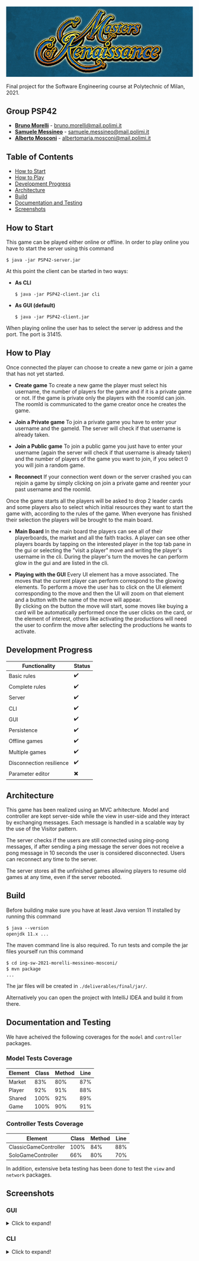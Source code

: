 ![game banner](screenshots/banner.png)

Final project for the Software Engineering course at Polytechnic of Milan, 2021.

## Group PSP42
- **[Bruno Morelli](https://github.com/BrunoMor99)** - bruno.morelli@mail.polimi.it
- **[Samuele Messineo](https://github.com/SamueleMessineo)** - samuele.messineo@mail.polimi.it
- **[Alberto Mosconi](https://github.com/albertomosconi)** - albertomaria.mosconi@mail.polimi.it

## Table of Contents
- [How to Start](#how-to-start "How to Start")
- [How to Play](#how-to-play "How to Play")
- [Development Progress](#development-progress "Development Progress")
- [Architecture](#architecture "Architecture")
- [Build](#build "Build")
- [Documentation and Testing](#documentation-and-testing "Documentation and Testing")
- [Screenshots](#screenshots "Screenshots")

## How to Start
This game can be played either online or offline. In order to play online you have to start the server using this command 
```
$ java -jar PSP42-server.jar
```
At this point the client can be started in two ways:
- **As CLI**
   ```
  $ java -jar PSP42-client.jar cli
  ```
- **As GUI (default)**
  ```
  $ java -jar PSP42-client.jar 
  ```
 
When playing online the user has to select the server ip address and the port. The port is 31415.

## How to Play
Once connected the player can choose to create a new game or join a game that has not yet started.

- **Create game**
      To create a new game the player must select his username, the number of players for the game and if it is a private game or not. If the game is
      private only the players with the roomId can join. The roomId is communicated to the game creator once he creates the game.
   
- **Join a Private game**
      To join a private game you have to enter your username and the gameId. The server will check if that username is already taken.
      
- **Join a Public game**
      To join a public game you just have to enter your username (again the server will check if that username is already taken) and the number of players
      of the game you want to join, if you select 0 you will join a random game.
      
- **Reconnect**
      If your connection went down or the server crashed you can rejoin a game by simply clicking on join a private game and reenter your past username and
      the roomId.

Once the game starts all the players will be asked to drop 2 leader cards and some players also to select which initial resources they want to start the game with, according to the rules of the game.
When everyone has finished their selection the players will be brought to the main board.

- **Main Board**
      In the main board the players can see all of their playerboards, the market and all the faith tracks. A player can see other players boards by 
      tapping on the interested player in the top tab pane in the gui or selecting the "visit a player" move and writing the player's username in the cli.
      During the player's turn the moves he can perform glow in the gui and are listed in the cli.
      
- **Playing with the GUI**
      Every UI element has a move associated. The moves that the current player can perform correspond to the glowing elements. To perform a move the user has to click on the UI element corresponding to the move and then the UI will zoom on that element and a button with the name of the move will appear.  
      By clicking on the button the move will start, some moves like buying a card will be automatically performed once the user clicks on the card, or the element of interest, others like activating the productions will need the user to confirm the move after selecting the productions he wants to activate.
      
## Development Progress
| Functionality | Status |
|--- | --- | 
|Basic rules|✔️|
|Complete rules|✔️|
|Server|✔️|
|CLI|✔️|
|GUI|✔️|
|Persistence|✔️|
|Offline games|✔️|
|Multiple games|✔️|
|Disconnection resilience|✔️|
|Parameter editor|✖️|

## Architecture

This game has been realized using an MVC arhitecture. Model and controller are kept server-side while the view in user-side and they interact by exchanging messages. Each message is handled in a scalable way by the use of the Visitor pattern.

The server checks if the users are still connected using ping-pong messages, if after sending a ping message the server does not receive a pong message in 10 seconds the user is considered disconnected. Users can reconnect any time to the server.

The server stores all the unfinished games allowing players to resume old games at any time, even if the server rebooted.

## Build

Before building make sure you have at least Java version 11 installed by running this command
```
$ java --version
openjdk 11.x ...
```
The maven command line is also required. To run tests and compile the jar files yourself run this command
```
$ cd ing-sw-2021-morelli-messineo-mosconi/
$ mvn package
...
```
The jar files will be created in `./deliverables/final/jar/`.

Alternatively you can open the project with IntelliJ IDEA and build it from there.

## Documentation and Testing

We have acheived the following coverages for the `model` and `controller` packages.

### Model Tests Coverage
|Element |Class |Method |Line |
---|---|---|---|
Market|83%|80%|87%|
Player|92%|91%|88%|
Shared|100%|92%|89%|
Game|100%|90%|91%|

### Controller Tests Coverage
|Element |Class |Method |Line |
---|---|---|---|
ClassicGameController|100%|84%|88%|
SoloGameController|66%|80%|70%|

In addition, extensive beta testing has been done to test the `view` and `network` packages.

## Screenshots

### GUI
<details>
  <summary>Click to expand!</summary>

  ![first scene](screenshots/gui/first-scene.png)

  ![initial resources](screenshots/gui/initial-resources.png)

  ![initial leaders](screenshots/gui/initial-leaders.png)

  ![playing](screenshots/gui/playing.png)

  ![cards market](screenshots/gui/cards.png)

  ![marbles grid](screenshots/gui/marbles.png)

  ![activate productions](screenshots/gui/productions.png)

  ![game over](screenshots/gui/game-over.png)
</details>

### CLI
<details>
  <summary>Click to expand!</summary>

  ![first scene](screenshots/cli/start-game.png)

  ![cards market](screenshots/cli/cards-market.png)

  ![get marbles](screenshots/cli/get-marbles.png)

  ![activate productions](screenshots/cli/productions.png)

</details>
